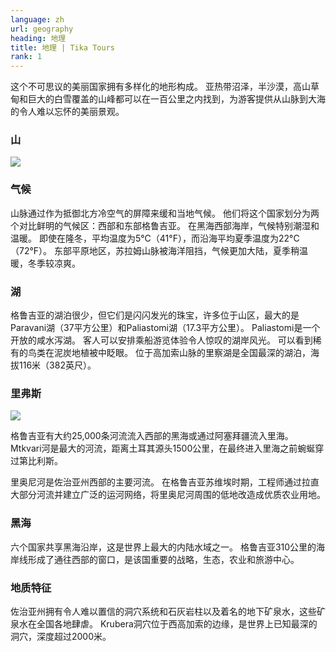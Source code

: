 ```yaml
---
language: zh
url: geography
heading: 地理
title: 地理 | Tika Tours
rank: 1
---
```

<div class="row content-row"><!-- 868 (1)-->

</div>

<div class="row content-row"><!-- 869 (2)-->
<div class="col-12"><!-- 1191 -->

这个不可思议的美丽国家拥有多样化的地形构成。 亚热带沼泽，半沙漠，高山草甸和巨大的白雪覆盖的山峰都可以在一百公里之内找到，为游客提供从山脉到大海的令人难以忘怀的美丽景观。

</div>

</div>

<div class="row content-row"><!-- 870 (3)-->
<div class="col-12 col-sm-6 col-md-6"><!-- 1192 -->

### 山


![](/library/content/img22.jpg)

### 气候


山脉通过作为抵御北方冷空气的屏障来缓和当地气候。 他们将这个国家划分为两个对比鲜明的气候区：西部和东部格鲁吉亚。 在黑海西部海岸，气候特别潮湿和温暖。 即使在隆冬，平均温度为5°C（41°F），而沿海平均夏季温度为22°C（72°F）。
东部平原地区，苏拉姆山脉被海洋阻挡，气候更加大陆，夏季稍温暖，冬季较凉爽。

### 湖


格鲁吉亚的湖泊很少，但它们是闪闪发光的珠宝，许多位于山区，最大的是Paravani湖（37平方公里）和Paliastomi湖（17.3平方公里）。 Paliastomi是一个开放的咸水泻湖。
客人可以安排乘船游览体验令人惊叹的湖岸风光。 可以看到稀有的鸟类在泥炭地植被中眨眼。 位于高加索山脉的里察湖是全国最深的湖泊，海拔116米（382英尺）。

</div>

<div class="col-12 col-sm-6 col-md-6"><!-- 1193 -->

### 里弗斯


![](/library/content/img23.jpg)

格鲁吉亚有大约25,000条河流流入西部的黑海或通过阿塞拜疆流入里海。 Mtkvari河是最大的河流，距离土耳其源头1500公里，在最终进入里海之前蜿蜒穿过第比利斯。

里奥尼河是佐治亚州西部的主要河流。 在格鲁吉亚苏维埃时期，工程师通过拉直大部分河流并建立广泛的运河网络，将里奥尼河周围的低地改造成优质农业用地。

### 黑海


六个国家共享黑海沿岸，这是世界上最大的内陆水域之一。 格鲁吉亚310公里的海岸线形成了通往西部的窗口，是该国重要的战略，生态，农业和旅游中心。

### 地质特征


佐治亚州拥有令人难以置信的洞穴系统和石灰岩柱以及着名的地下矿泉水，这些矿泉水在全国各地肆虐。 Krubera洞穴位于西高加索的边缘，是世界上已知最深的洞穴，深度超过2000米。

</div>

</div>
